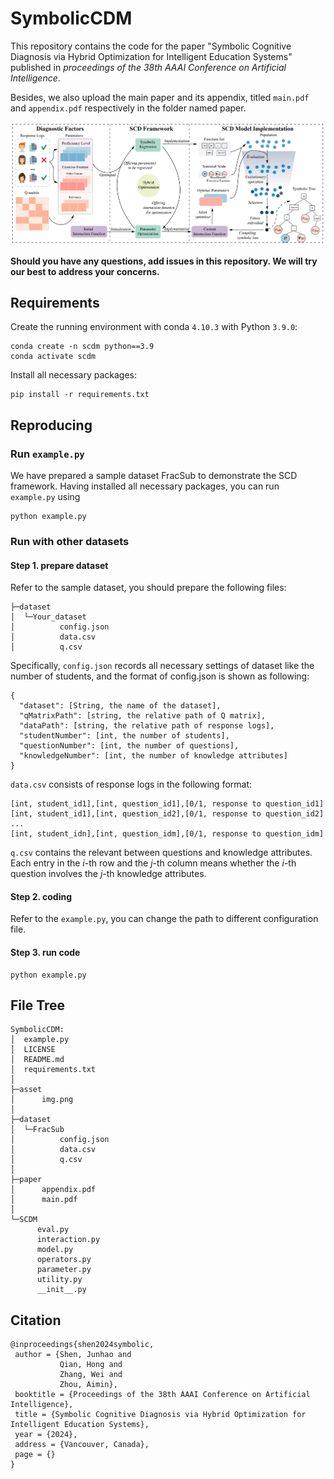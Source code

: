 # SymbolicCDM

This repository contains the code for the paper "Symbolic Cognitive Diagnosis via Hybrid Optimization for Intelligent Education Systems" 
published in _proceedings of the 38th AAAI Conference on Artificial Intelligence_. 

Besides, we also upload the main paper and its appendix, titled `main.pdf` and `appendix.pdf` respectively in the folder named paper.

![Framework](asset/img.png)

**Should you have any questions, add issues in this repository. We will try our best to address your concerns.**

## Requirements
Create the running environment with conda `4.10.3` with Python `3.9.0`:
```
conda create -n scdm python==3.9
conda activate scdm
```

Install all necessary packages:
```
pip install -r requirements.txt
```

## Reproducing
### Run `example.py`
We have prepared a sample dataset FracSub to demonstrate the SCD framework. Having installed
all necessary packages, you can run `example.py` using
```
python example.py
```

### Run with other datasets
#### Step 1. prepare dataset
Refer to the sample dataset, you should prepare the following files:
```
├─dataset
│  └─Your_dataset
│          config.json
│          data.csv   
│          q.csv
```
Specifically, `config.json` records all necessary settings of dataset like the number of students, and the format of config.json is shown as following:
```
{
  "dataset": [String, the name of the dataset],
  "qMatrixPath": [string, the relative path of Q matrix],
  "dataPath": [string, the relative path of response logs],
  "studentNumber": [int, the number of students],
  "questionNumber": [int, the number of questions],
  "knowledgeNumber": [int, the number of knowledge attributes]
}
```

`data.csv` consists of response logs in the following format:
```
[int, student_id1],[int, question_id1],[0/1, response to question_id1]
[int, student_id1],[int, question_id2],[0/1, response to question_id2]
...
[int, student_idn],[int, question_idm],[0/1, response to question_idm]
```

`q.csv` contains the relevant between questions and knowledge attributes. Each entry in the $i$-th row and the $j$-th column means
whether the $i$-th question involves the $j$-th knowledge attributes.

#### Step 2. coding
Refer to the `example.py`, you can change the path to different configuration file.

#### Step 3. run code
```
python example.py
```



## File Tree
```
SymbolicCDM:
│  example.py
│  LICENSE
│  README.md
│  requirements.txt   
│      
├─asset
│      img.png        
│      
├─dataset
│  └─FracSub
│          config.json
│          data.csv   
│          q.csv
│
├─paper
│      appendix.pdf
│      main.pdf
│
└─SCDM
      eval.py
      interaction.py
      model.py
      operators.py
      parameter.py
      utility.py
      __init__.py

```

## Citation

```
@inproceedings{shen2024symbolic,
 author = {Shen, Junhao and 
           Qian, Hong and 
           Zhang, Wei and 
           Zhou, Aimin},
 booktitle = {Proceedings of the 38th AAAI Conference on Artificial Intelligence},
 title = {Symbolic Cognitive Diagnosis via Hybrid Optimization for Intelligent Education Systems},
 year = {2024},
 address = {Vancouver, Canada},
 page = {}
}
```
